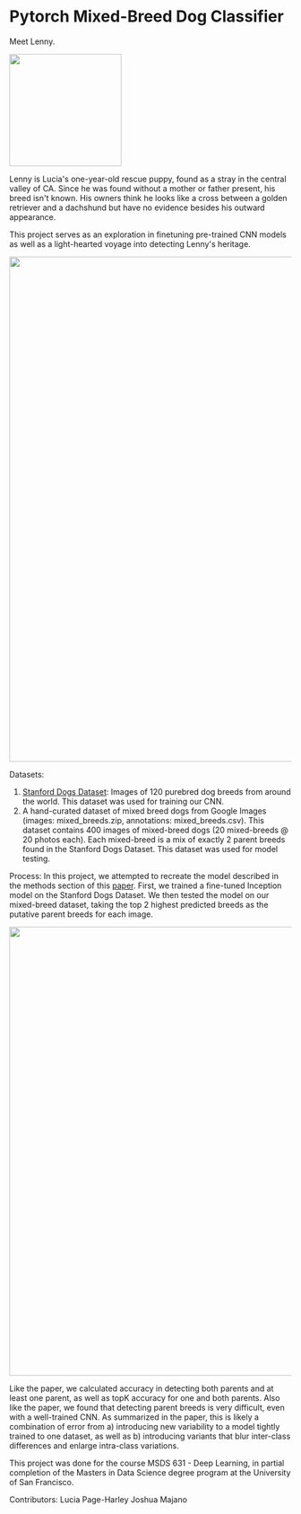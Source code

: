 # Pytorch Mixed-Breed Dog Classifier
Meet Lenny. 

<img src="https://user-images.githubusercontent.com/19161994/128657128-2708d61e-086d-417d-94e1-59886e1b5718.jpg" width="200" height="200">

Lenny is Lucia's one-year-old rescue puppy, found as a stray in the central valley of CA. Since he was found without a mother or father present, his breed isn't known. His owners think he looks like a cross between a golden retriever and a dachshund but have no evidence besides his outward appearance. 

This project serves as an exploration in finetuning pre-trained CNN models as well as a light-hearted voyage into detecting Lenny's heritage. 

<img width="900" src="https://user-images.githubusercontent.com/19161994/128658405-02f839b7-edab-4376-8aa6-5c2c13a8b1c9.png">

Datasets:
1. [Stanford Dogs Dataset](https://www.kaggle.com/jessicali9530/stanford-dogs-dataset):
Images of 120 purebred dog breeds from around the world. This dataset was used for training our CNN.
2. A hand-curated dataset of mixed breed dogs from Google Images (images: mixed_breeds.zip, annotations: mixed_breeds.csv). This dataset contains 400 images of mixed-breed dogs (20 mixed-breeds @ 20 photos each). Each mixed-breed is a mix of exactly 2 parent breeds found in the Stanford Dogs Dataset. This dataset was used for model testing.

Process: 
In this project, we attempted to recreate the model described in the methods section of this [paper](https://www.academia.edu/33721767/Mixed_Breed_Dogs_Classification). First, we trained a fine-tuned Inception model on the Stanford Dogs Dataset. We then tested the model on our mixed-breed dataset, taking the top 2 highest predicted breeds as the putative parent breeds for each image. 

<img width="800" src="https://user-images.githubusercontent.com/19161994/128911509-85a5c63d-c4b8-4020-9382-dba887b7fd5f.png">

Like the paper, we calculated accuracy in detecting both parents and at least one parent, as well as topK accuracy for one and both parents. Also like the paper, we found that detecting parent breeds is very difficult, even with a well-trained CNN. As summarized in the paper, this is likely a combination of error from a) introducing new variability to a model tightly trained to one dataset, as well as b) introducing variants that blur inter-class differences and enlarge intra-class variations.  

This project was done for the course MSDS 631 - Deep Learning, in partial completion of the Masters in Data Science degree program at the University of San Francisco.

Contributors: 
Lucia Page-Harley 
Joshua Majano 
